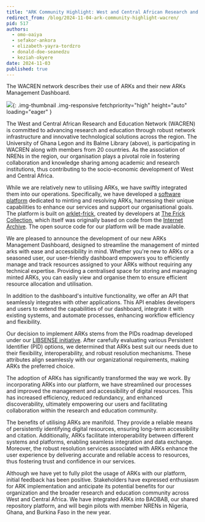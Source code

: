 ```yaml
---
title: "ARK Community Highlight: West and Central African Research and Education Network (WACREN)"
redirect_from: /blog/2024-11-04-ark-community-highlight-wacren/
pid: 517
authors:
  - omo-oaiya
  - sefakor-ankora
  - elizabeth-yayra-tordzro
  - donald-doe-seanedzu
  - keziah-okyere
date: 2024-11-03
published: true
---
```


The WACREN network describes their use of ARKs and their new ARKs Management Dashboard.

<!--more-->

![][1]{: .img-thumbnail .img-responsive fetchpriority="high" height="auto" loading="eager" }

[1]: ../../assets/images/posts/wacren_images.png

The West and Central African Research and Education Network (WACREN) is
committed to advancing research and education through robust network
infrastructure and innovative technological solutions across the region.
The University of Ghana Legon and its Balme Library (above), is 
participating in WACREN along with members from 20 countries. As the
association of NRENs in the region, our organisation plays a pivotal role in
fostering collaboration and knowledge sharing among academic and research
institutions, thus contributing to the socio-economic development of West and
Central Africa.

While we are relatively new to utilising ARKs, we have swiftly integrated them
into our operations. Specifically, we have developed a 
[software platform](https://pidslink.wacren.net) dedicated to minting and resolving 
ARKs, harnessing their unique capabilities to enhance our services and support our
organisational goals. The platform is built on 
[arklet-frick](https://github.com/squidgetx/arklet-frick/tree/master), created by
developers at [The Frick Collection](https://www.frick.org/), which itself was
originally based on code from the [Internet Archive](https://archive.org). The
open source code for our platform will be made available.

We are pleased to announce the development of our new ARKs Management
Dashboard, designed to streamline the management of minted arks with ease and
accessibility in mind. Whether you're new to ARKs or a seasoned user, our
user-friendly dashboard empowers you to efficiently manage and track resources
assigned to your ARKs without requiring any technical expertise. Providing
a centralised space for storing and managing minted ARKs, you can easily view
and organise them to ensure efficient resource allocation and utilisation. 

In addition to the dashboard's intuitive functionality, we offer an API that
seamlessly integrates with other applications. This API enables developers and
users to extend the capabilities of our dashboard, integrate it with existing
systems, and automate processes, enhancing workflow efficiency and flexibility.

Our decision to implement ARKs stems from the PIDs roadmap developed under our 
[LIBSENSE initiative](https://libsense.ren.africa/en/libsense-develops-a-roadmap-for-implementing-persistent-identifiers-in-africa-re-ecosystem/).
After carefully evaluating various Persistent Identifier (PID) options, we 
determined that ARKs best suit our needs due to their flexibility, 
interoperability, and robust resolution mechanisms. These attributes align 
seamlessly with our organizational requirements, making ARKs the preferred choice.

The adoption of ARKs has significantly transformed the way we work. By
incorporating ARKs into our platform, we have streamlined our processes and
improved the management and accessibility of digital resources. This has
increased efficiency, reduced redundancy, and enhanced discoverability,
ultimately empowering our users and facilitating collaboration within the
research and education community.

The benefits of utilising ARKs are manifold. They provide a reliable means of
persistently identifying digital resources, ensuring long-term accessibility
and citation. Additionally, ARKs facilitate interoperability between different
systems and platforms, enabling seamless integration and data exchange.
Moreover, the robust resolution services associated with ARKs enhance the user
experience by delivering accurate and reliable access to resources, thus
fostering trust and confidence in our services.

Although we have yet to fully pilot the usage of ARKs with our platform, initial 
feedback has been positive. Stakeholders have expressed enthusiasm for ARK 
implementation and anticipate its potential benefits for our organization and the 
broader research and education community across West and Central Africa. We have 
integrated ARKs into BAOBAB, our shared repository platform, and will begin pilots 
with member NRENs in Nigeria, Ghana, and Burkina Faso in the new year.
